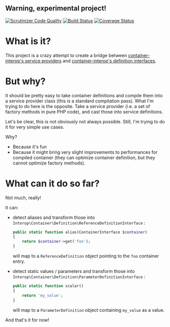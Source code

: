Warning, experimental project!
------------------------------

[![Scrutinizer Code Quality](https://scrutinizer-ci.com/g/thecodingmachine/factory-to-definition/badges/quality-score.png?b=1.0)](https://scrutinizer-ci.com/g/thecodingmachine/factory-to-definition/?branch=1.0)
[![Build Status](https://travis-ci.org/thecodingmachine/factory-to-definition.svg?branch=1.0)](https://travis-ci.org/thecodingmachine/factory-to-definition)
[![Coverage Status](https://coveralls.io/repos/thecodingmachine/factory-to-definition/badge.svg?branch=1.0&service=github)](https://coveralls.io/github/thecodingmachine/factory-to-definition?branch=1.0)


What is it?
===========

This project is a crazy attempt to create a bridge between [container-interop's service providers](http://github.com/container-interop/service-provider)
and [container-interop's definition interfaces](http://github.com/container-interop/definition-interop/).

But why?
========

It should be pretty easy to take container definitions and compile them into a service provider class (this is a 
standard compilation pass). What I'm trying to do here is the opposite. Take a service provider (i.e. a set of 
factory methods in pure PHP code), and cast those into service definitions.

Let's be clear, this is not obviously not always possible. Still, I'm trying to do it for very simple use cases.

Why?

- Because it's fun
- Because it might bring very slight improvements to performances for compiled container (they can optimize container definition, but they cannot optimize factory methods).

What can it do so far?
======================

Not much, really!

It can:

- detect aliases and transform those into `Interop\Container\Definition\ReferenceDefinitionInterface` :

  ```php
  public static function alias(ContainerInterface $container)
  {
      return $container->get('foo');
  }
  ```
  
  will map to a `ReferenceDefinition` object pointing to the `foo` container entry.
- detect static values / parameters and transform those into `Interop\Container\Definition\ParameterDefinitionInterface` :

  ```php
  public static function scalar()
  {
      return 'my_value';
  }
  ```
  
  will map to a `ParameterDefinition` object containing `my_value` as a value.
  
And that's it for now!
